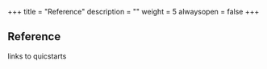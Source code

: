+++
title = "Reference"
description = ""
weight = 5
alwaysopen = false
+++

## Reference

links to quicstarts

